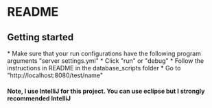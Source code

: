 <h1>README</h1>
<h2>Getting started</h2>
*   Make sure that your run configurations have the following program arguments
        "server settings.yml"
*   Click "run" or "debug"
*   Follow the instructions in README in the database_scripts folder
*   Go to "http://localhost:8080/test/name"

<h4>Note, I use IntelliJ for this project. You can use eclipse but I strongly recommended IntelliJ</h4>